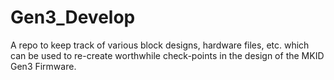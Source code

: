 # Gen3_Develop
A repo to keep track of various block designs, hardware files, etc. which can be used to re-create worthwhile check-points in the design of the MKID Gen3 Firmware.

